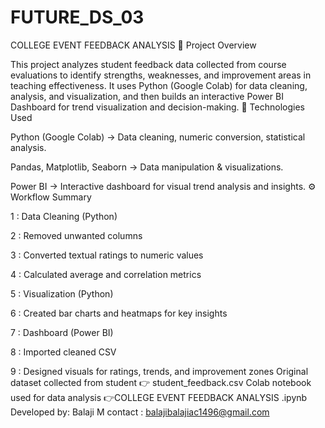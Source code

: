 # FUTURE_DS_03
COLLEGE EVENT FEEDBACK ANALYSIS
🎯 Project Overview

This project analyzes student feedback data collected from course evaluations to identify strengths, weaknesses, and improvement areas in teaching effectiveness.
It uses Python (Google Colab) for data cleaning, analysis, and visualization, and then builds an interactive Power BI Dashboard for trend visualization and decision-making.
🧠 Technologies Used

Python (Google Colab) → Data cleaning, numeric conversion, statistical analysis.

Pandas, Matplotlib, Seaborn → Data manipulation & visualizations.

Power BI → Interactive dashboard for visual trend analysis and insights.
⚙️ Workflow Summary

1 : Data Cleaning (Python)

2 : Removed unwanted columns

3 : Converted textual ratings to numeric values

4 : Calculated average and correlation metrics

5 : Visualization (Python)

6 : Created bar charts and heatmaps for key insights

7 : Dashboard (Power BI)

8 : Imported cleaned CSV

9 : Designed visuals for ratings, trends, and improvement zones
 Original dataset collected from student 👉 student_feedback.csv
 Colab notebook used for data analysis 👉COLLEGE EVENT FEEDBACK ANALYSIS .ipynb
Developed by: Balaji M
contact : balajibalajiac1496@gmail.com
